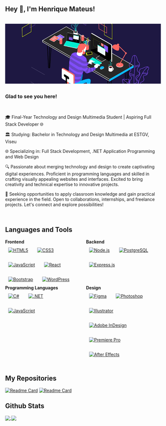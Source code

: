 ## Hey 👋, I'm Henrique Mateus!  

<br>

<div align="center">
<img src=https://github.com/hen-mateus/hen-mateus/blob/main/hm_gif.gif?raw=true=for-the-badge&logo=linkedin&logoColor=white alt=linkedin style="margin-bottom: 5px;" />
</div>  

### Glad to see you here!  

<br>

🎓 Final-Year Technology and Design Multimedia Student | Aspiring Full Stack Developer 🌐

🏛️ Studying: Bachelor in Technology and Design Multimedia at ESTGV, Viseu

🌐 Specializing in: Full Stack Development, .NET Application Programming and Web Design

🔍 Passionate about merging technology and design to create captivating digital experiences. Proficient in programming languages and skilled in crafting visually appealing websites and interfaces. Excited to bring creativity and technical expertise to innovative projects.

🚀 Seeking opportunities to apply classroom knowledge and gain practical experience in the field. Open to collaborations, internships, and freelance projects. Let's connect and explore possibilities!  

<br>

## Languages and Tools  

<div style="display: flex; gap: 20px;">
  <!-- Frontend Section -->
  <div style="flex: 1;">
    <h4 style="margin: 0;">Frontend</h4>
    <div style="display: flex; flex-wrap: wrap; gap: 10px;">
      <a href="https://en.wikipedia.org/wiki/HTML5" target="_blank"><img style="margin: 10px" src="https://profilinator.rishav.dev/skills-assets/html5-original-wordmark.svg" alt="HTML5" height="50" /></a>
      <a href="https://www.w3schools.com/css/" target="_blank"><img style="margin: 10px" src="https://profilinator.rishav.dev/skills-assets/css3-original-wordmark.svg" alt="CSS3" height="50" /></a>
      <a href="https://www.javascript.com/" target="_blank"><img style="margin: 10px" src="https://profilinator.rishav.dev/skills-assets/javascript-original.svg" alt="JavaScript" height="50" /></a>
      <a href="https://reactjs.org/" target="_blank"><img style="margin: 10px" src="https://profilinator.rishav.dev/skills-assets/react-original-wordmark.svg" alt="React" height="50" /></a>
      <a href="https://getbootstrap.com/docs/3.4/javascript/" target="_blank"><img style="margin: 10px" src="https://profilinator.rishav.dev/skills-assets/bootstrap-plain.svg" alt="Bootstrap" height="50" /></a>
      <a href="https://wordpress.com/" target="_blank"><img style="margin: 10px" src="https://profilinator.rishav.dev/skills-assets/wordpress.png" alt="WordPress" height="50" /></a>
    </div>
  </div>
  
  <!-- Backend Section -->
  <div style="flex: 1;">
    <h4 style="margin: 0;">Backend</h4>
    <div style="display: flex; flex-wrap: wrap; gap: 10px;">
      <a href="https://nodejs.org/" target="_blank"><img style="margin: 10px" src="https://profilinator.rishav.dev/skills-assets/nodejs-original-wordmark.svg" alt="Node.js" height="50" /></a>
      <a href="https://www.postgresql.org/" target="_blank"><img style="margin: 10px" src="https://profilinator.rishav.dev/skills-assets/postgresql-original-wordmark.svg" alt="PostgreSQL" height="50" /></a>
      <a href="https://expressjs.com/" target="_blank"><img style="margin: 10px" src="https://profilinator.rishav.dev/skills-assets/express-original-wordmark.svg" alt="Express.js" height="50" /></a>
    </div>
  </div>
</div>

<div style="display: flex; gap: 20px;">
  <!-- Programming Languages Section -->
  <div style="flex: 1;">
    <h4 style="margin: 0;">Programming Languages</h4>
    <div style="display: flex; flex-wrap: wrap; gap: 10px;">
      <a href="https://docs.microsoft.com/en-us/dotnet/csharp/" target="_blank"><img style="margin: 10px" src="https://profilinator.rishav.dev/skills-assets/csharp-original.svg" alt="C#" height="50" /></a>
      <a href="https://dotnet.microsoft.com/download/dotnet-framework" target="_blank"><img style="margin: 10px" src="https://profilinator.rishav.dev/skills-assets/dot-net-original-wordmark.svg" alt=".NET" height="50" /></a>
      <a href="https://www.javascript.com/" target="_blank"><img style="margin: 10px" src="https://profilinator.rishav.dev/skills-assets/javascript-original.svg" alt="JavaScript" height="50" /></a>
    </div>
  </div>
  
  <!-- Design Section -->
  <div style="flex: 1;">
    <h4 style="margin: 0;">Design</h4>
    <div style="display: flex; flex-wrap: wrap; gap: 10px;">
      <a href="https://www.figma.com/" target="_blank"><img style="margin: 10px" src="https://profilinator.rishav.dev/skills-assets/figma-icon.svg" alt="Figma" height="50" /></a>
      <a href="https://www.adobe.com/in/products/photoshop.html" target="_blank"><img style="margin: 10px" src="https://profilinator.rishav.dev/skills-assets/photoshop-plain.svg" alt="Photoshop" height="50" /></a>
      <a href="https://www.adobe.com/in/products/illustrator.html" target="_blank"><img style="margin: 10px" src="https://profilinator.rishav.dev/skills-assets/adobe_illustrator-icon.svg" alt="Illustrator" height="50" /></a>
      <a href="https://www.adobe.com/in/products/indesign.html" target="_blank"><img style="margin: 10px" src="https://profilinator.rishav.dev/skills-assets/adobeindesign.svg" alt="Adobe InDesign" height="50" /></a>
      <a href="https://www.adobe.com/in/products/premiere.html" target="_blank"><img style="margin: 10px" src="https://profilinator.rishav.dev/skills-assets/adobepremierepro.png" alt="Premiere Pro" height="50" /></a>
      <a href="https://www.adobe.com/in/products/aftereffects.html" target="_blank"><img style="margin: 10px" src="https://profilinator.rishav.dev/skills-assets/aftereffects.png" alt="After Effects" height="50" /></a>
    </div>
  </div>
</div>

<br>

## My Repositories

[![Readme Card](https://github-readme-stats.vercel.app/api/pin/?username=hen-mateus&repo=Energy-Exchange-Websitebg_color=000000&title_color=FFFFFF&hide_border=true&text_color=FFFFFF)](https://github.com/hen-mateus/Energy-Exchange-Website)
[![Readme Card](https://github-readme-stats.vercel.app/api/pin/?username=hen-mateus&repo=Dia-das-Empresas-Websitebg_color=000000&title_color=FFFFFF&hide_border=true&text_color=FFFFFF)](https://github.com/hen-mateus/Dia-das-Empresas-Website)

## Github Stats  

<a href="https://github.com/anuraghazra/github-readme-stats">
  <img height=170 align="center" src="https://github-readme-streak-stats.herokuapp.com/?user=hen-mateus&stroke=ffffff&background=000000&ring=22c55e&fire=22c55e&currStreakNum=ffffff&currStreakLabel=22c55e&sideNums=ffffff&sideLabels=ffffff&dates=ffffff&hide_border=true" />
</a>
<a href="https://github.com/anuraghazra/convoychat">
  <img height=170 align="center" src="https://github-readme-stats.vercel.app/api/top-langs/?username=hen-mateus&layout=compact&langs_count=8&card_width=320&bg_color=000000&title_color=FFFFFF&hide_border=true&text_color=FFFFFF" />
</a>
